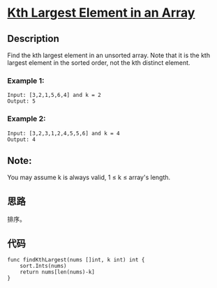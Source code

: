 # [Kth Largest Element in an Array](https://leetcode-cn.com/problems/kth-largest-element-in-an-array/)

## Description

Find the kth largest element in an unsorted array. Note that it is the kth largest element in the sorted order, not the kth distinct element.

### Example 1:

````
Input: [3,2,1,5,6,4] and k = 2
Output: 5
````

### Example 2:

````
Input: [3,2,3,1,2,4,5,5,6] and k = 4
Output: 4
````

## Note:

You may assume k is always valid, 1 ≤ k ≤ array's length.

## 思路

排序。

## 代码
````
func findKthLargest(nums []int, k int) int {
    sort.Ints(nums)
    return nums[len(nums)-k]
}
````

